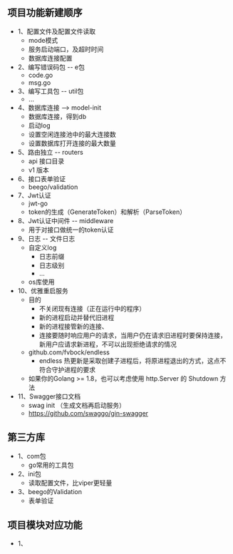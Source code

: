 ## 项目功能新建顺序
  * 1、配置文件及配置文件读取
    * mode模式
    * 服务启动端口，及超时时间
    * 数据库连接配置
  * 2、编写错误码包 -- e包
    * code.go
    * msg.go
  * 3、编写工具包 -- util包
    * ...
  * 4、数据库连接 --> model-init
    * 数据库连接，得到db
    * 启动log
    * 设置空闲连接池中的最大连接数
    * 设置数据库打开连接的最大数量
  * 5、路由独立 -- routers
    * api 接口目录
    * v1  版本
  * 6、接口表单验证
    * beego/validation
  * 7、Jwt认证
    * jwt-go
    * token的生成（GenerateToken）和解析（ParseToken）
  * 8、Jwt认证中间件 -- middleware
    * 用于对接口做统一的token认证
  * 9、日志 -- 文件日志
    * 自定义log
      * 日志前缀
      * 日志级别
      * ...
    * os库使用
  * 10、优雅重启服务
    * 目的
      * 不关闭现有连接（正在运行中的程序）
      * 新的进程启动并替代旧进程
      * 新的进程接管新的连接、
      * 连接要随时响应用户的请求，当用户仍在请求旧进程时要保持连接，新用户应请求新进程，不可以出现拒绝请求的情况
    * github.com/fvbock/endless
      * endless 热更新是采取创建子进程后，将原进程退出的方式，这点不符合守护进程的要求
    * 如果你的Golang >= 1.8，也可以考虑使用 http.Server 的 Shutdown 方法
  * 11、Swagger接口文档
    * swag init （生成文档再启动服务）
    * https://github.com/swaggo/gin-swagger

## 第三方库
  * 1、com包
    * go常用的工具包
  * 2、ini包
    * 读取配置文件，比viper更轻量
  * 3、beego的Validation
    * 表单验证

## 项目模块对应功能
  * 1、